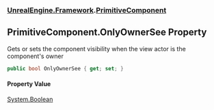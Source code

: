 ### [UnrealEngine.Framework](UnrealEngine_Framework.md 'UnrealEngine.Framework').[PrimitiveComponent](PrimitiveComponent.md 'UnrealEngine.Framework.PrimitiveComponent')
## PrimitiveComponent.OnlyOwnerSee Property
Gets or sets the component visibility when the view actor is the component's owner  
```csharp
public bool OnlyOwnerSee { get; set; }
```
#### Property Value
[System.Boolean](https://docs.microsoft.com/en-us/dotnet/api/System.Boolean 'System.Boolean')

